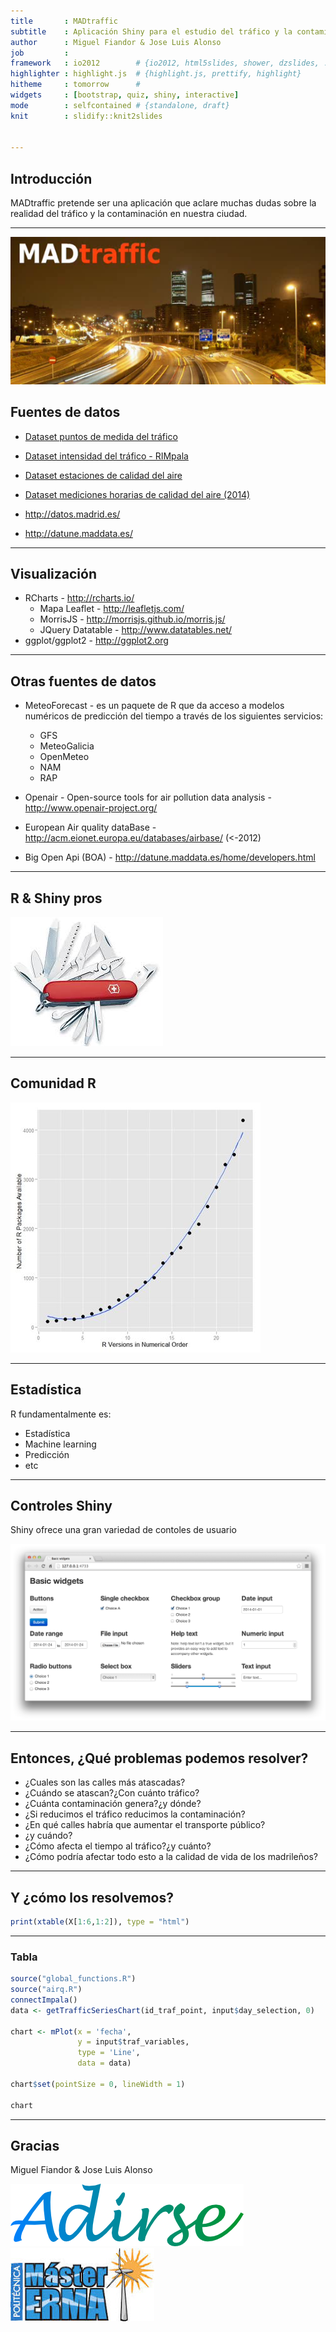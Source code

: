 ```yaml
---
title       : MADtraffic
subtitle    : Aplicación Shiny para el estudio del tráfico y la contaminación en Madrid
author      : Miguel Fiandor & Jose Luis Alonso
job         : 
framework   : io2012        # {io2012, html5slides, shower, dzslides, ...}
highlighter : highlight.js  # {highlight.js, prettify, highlight}
hitheme     : tomorrow      # 
widgets     : [bootstrap, quiz, shiny, interactive]
mode        : selfcontained # {standalone, draft}
knit        : slidify::knit2slides


---
```

## Introducción

MADtraffic pretende ser una aplicación que aclare muchas dudas sobre la realidad del tráfico y la contaminación en nuestra ciudad.

---

![width](images/madtraffic.png)

## Fuentes de datos

- <a href="http://datune.maddata.es/dataset/trafico-intensidad-del-trafico-ubicacion-de-los-puntos-de-medida">Dataset puntos de medida del tráfico</a>
- <a href="http://datune.maddata.es/dataset/instrucciones-de-conexion-a-impala">Dataset intensidad del tráfico - RIMpala</a>
- <a href="">Dataset estaciones de calidad del aire</a>
- <a href="http://datune.maddata.es/dataset/calidad-del-aire-datos-horarios-anos-2003-a-2014">Dataset mediciones horarias de calidad del aire (2014)</a>

- http://datos.madrid.es/
- http://datune.maddata.es/

---

## Visualización

- RCharts - http://rcharts.io/
  - Mapa Leaflet - http://leafletjs.com/
  - MorrisJS - http://morrisjs.github.io/morris.js/
  - JQuery Datatable - http://www.datatables.net/
- ggplot/ggplot2 - http://ggplot2.org

---

## Otras fuentes de datos

* MeteoForecast - es un paquete de R que da acceso a modelos numéricos de predicción del tiempo a través de los siguientes servicios:
  - GFS
  - MeteoGalicia
  - OpenMeteo
  - NAM
  - RAP

* Openair - Open-source tools for air pollution data analysis - http://www.openair-project.org/
* European Air quality dataBase - http://acm.eionet.europa.eu/databases/airbase/ (<-2012)
* Big Open Api (BOA) - http://datune.maddata.es/home/developers.html

---

## R & Shiny pros

![width](images/swiss-knife.jpg)

---
## Comunidad R

![width](images/r-num-packages.jpg)


---

## Estadística

R fundamentalmente es:

* Estadística
* Machine learning
* Predicción
* etc

---

## Controles Shiny

Shiny ofrece una gran variedad de contoles de usuario

![width](images/shiny-controls.png)

---
## Entonces, ¿Qué problemas podemos resolver?

- ¿Cuales son las calles más atascadas?
- ¿Cuándo se atascan?¿Con cuánto tráfico?
- ¿Cuánta contaminación genera?¿y dónde?
- ¿Si reducimos el tráfico reducimos la contaminación?
- ¿En qué calles habría que aumentar el transporte público?
- ¿y cuándo?
- ¿Cómo afecta el tiempo al tráfico?¿y cuánto?
- ¿Cómo podría afectar todo esto a la calidad de vida de los madrileños?

---
## Y ¿cómo los resolvemos?


```r
print(xtable(X[1:6,1:2]), type = "html")
```


---
### Tabla

```r
source("global_functions.R")
source("airq.R")
connectImpala()
data <- getTrafficSeriesChart(id_traf_point, input$day_selection, 0)

chart <- mPlot(x = 'fecha', 
               y = input$traf_variables, 
               type = 'Line',
               data = data)

chart$set(pointSize = 0, lineWidth = 1)    

chart

```

---

## Gracias

Miguel Fiandor & Jose Luis Alonso

![width](images/adirse-logo.png)
![width](images/erma-logo.jpg)
